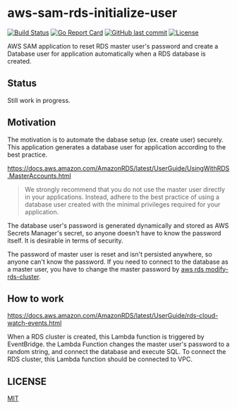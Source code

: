 # aws-sam-rds-initialize-user

[![Build Status](https://github.com/suzuki-shunsuke/aws-sam-rds-initialize-user/workflows/CI/badge.svg)](https://github.com/suzuki-shunsuke/aws-sam-rds-initialize-user/actions)
[![Go Report Card](https://goreportcard.com/badge/github.com/suzuki-shunsuke/aws-sam-rds-initialize-user)](https://goreportcard.com/report/github.com/suzuki-shunsuke/aws-sam-rds-initialize-user)
[![GitHub last commit](https://img.shields.io/github/last-commit/suzuki-shunsuke/aws-sam-rds-initialize-user.svg)](https://github.com/suzuki-shunsuke/aws-sam-rds-initialize-user)
[![License](http://img.shields.io/badge/license-mit-blue.svg?style=flat-square)](https://raw.githubusercontent.com/suzuki-shunsuke/aws-sam-rds-initialize-user/master/LICENSE)

AWS SAM application to reset RDS master user's password and create a Database user for application automatically when a RDS database is created.

## Status

Still work in progress.

## Motivation

The motivation is to automate the dabase setup (ex. create user) securely.
This application generates a database user for application according to the best practice.

https://docs.aws.amazon.com/AmazonRDS/latest/UserGuide/UsingWithRDS.MasterAccounts.html

> We strongly recommend that you do not use the master user directly in your applications.
> Instead, adhere to the best practice of using a database user created with the minimal privileges required for your application.

The database user's password is generated dynamically and stored as AWS Secrets Manager's secret,
so anyone doesn't have to know the password itself. It is desirable in terms of security.

The password of master user is reset and isn't persisted anywhere, so anyone can't know the password.
If you need to connect to the database as a master user, you have to change the master password by [aws rds modify-rds-cluster](https://docs.aws.amazon.com/cli/latest/reference/rds/modify-db-cluster.html).

## How to work

https://docs.aws.amazon.com/AmazonRDS/latest/UserGuide/rds-cloud-watch-events.html

When a RDS cluster is created, this Lambda function is triggered by EventBridge.
the Lambda Function changes the master user's password to a random string, and connect the database and execute SQL.
To connect the RDS cluster, this Lambda function should be connected to VPC.

## LICENSE

[MIT](LICENSE)
